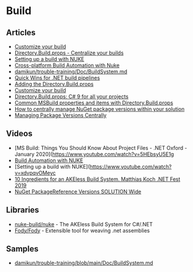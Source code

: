 # Build

## Articles
- [Customize your build](https://docs.microsoft.com/en-us/visualstudio/msbuild/customize-your-build?view=vs-2022)
- [Directory.Build.props - Centralize your builds](https://steven-giesel.com/blogPost/f3f46814-06c9-41b7-84fa-09ebb3305ed0)
- [Setting up a build with NUKE](https://blog.codingmilitia.com/2020/10/24/2020-10-24-setting-up-a-build-with-nuke/)
- [Cross-platform Build Automation with Nuke](https://dev.to/damikun/the-cross-platform-build-automation-with-nuke-1kmc)
- [damikun/trouble-training/Doc/BuildSystem.md](https://github.com/damikun/trouble-training/blob/main/Doc/BuildSystem.md)
- [Quick Wins for .NET build pipelines](https://gsferreira.com/archive/2022/quick-wins-for-dotnet-build-pipelines/)
- [Adding the Directory.Build.props](https://gsferreira.com/archive/2018/06/versioning-net-core-applications-using-cake/)
- [Customize your build](https://docs.microsoft.com/en-us/visualstudio/msbuild/customize-your-build?view=vs-2022)
- [Directory.Build.props: C# 9 for all your projects](https://blog.johnnyreilly.com/2021/07/14/directory-build-props-c-sharp-9-for-all/)
- [Common MSBuild properties and items with Directory.Build.props](https://thomaslevesque.com/2017/09/18/common-msbuild-properties-and-items-with-directory-build-props/)
- [How to centrally manage NuGet package versions within your solution](https://www.mytechramblings.com/posts/centrally-manage-nuget-versions/)
- [Managing Package Versions Centrally](https://stu.dev/managing-package-versions-centrally/)
## Videos
- [MS Build: Things You Should Know About Project Files - .NET Oxford - January 2020](https://www.youtube.com/watch?v=5HEbsyU5E1g
- [Build Automation with NUKE](https://www.youtube.com/watch?v=PuItTaThE6c)
- [Setting up a build with NUKE](https://www.youtube.com/watch?v=xdvpqvOMeyc
- [10 Ingredients for an AKEless Build System. Matthias Koch .NET Fest 2019](https://www.youtube.com/watch?v=SVD70QYvQ6I)
- [NuGet PackageReference Versions SOLUTION Wide](https://www.youtube.com/watch?v=GolKKJmqxoc)
## Libraries
- [nuke-build/nuke](https://github.com/nuke-build/nuke) - The AKEless Build System for C#/.NET
- [Fody/Fody](https://github.com/Fody/Fody) - Extensible tool for weaving .net assemblies
## Samples
- [damikun/trouble-training/blob/main/Doc/BuildSystem.md](https://github.com/damikun/trouble-training/blob/main/Doc/BuildSystem.md)